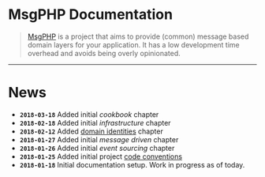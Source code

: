 # MsgPHP Documentation

> [MsgPHP](https://msgphp.github.io/) is a project that aims to provide (common) message based domain layers for your application. It has a low development time overhead and avoids being overly opinionated.

---

# News

- **`2018-03-18`** Added initial _cookbook_ chapter
- **`2018-02-18`** Added initial _infrastructure_ chapter
- **`2018-02-12`** Added [domain identities](ddd/identities.md) chapter
- **`2018-01-27`** Added initial _message driven_ chapter
- **`2018-01-26`** Added initial _event sourcing_ chapter
- **`2018-01-25`** Added initial project [code conventions](code-conventions.md)
- **`2018-01-18`** Initial documentation setup. Work in progress as of today.
